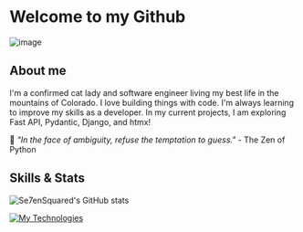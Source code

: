 # Welcome to my Github

![image](https://user-images.githubusercontent.com/30607353/182042084-907bd1ce-ef90-419b-86ff-f39ddf010a38.png)

## About me
I'm a confirmed cat lady and software engineer living my best life in the mountains of Colorado. I love building things with code. I'm always learning to improve my skills as a developer. In my current projects, I am exploring Fast API, Pydantic, Django, and htmx!

🐍 *"In the face of ambiguity, refuse the temptation to guess."* - The Zen of Python

## Skills & Stats
![Se7enSquared's GitHub stats](https://github-readme-stats.vercel.app/api?username=Se7enSquared&show_icons=true&theme=radical)

[![My Technologies](https://skillicons.dev/icons?i=py,sqlite,mysql,azure,powershell,bootstrap,bash,html,css,django,flask,git,vscode,linux)](https://skillicons.dev)
